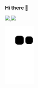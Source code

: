 ### Hi there 👋

<div>
<a href="https://github.com/JKng">
<img height="130em" src="https://github-readme-stats.vercel.app/api/top-langs/?username=JKng&layout=compact&langs_count=7&theme=dracula"/>
<img height="130em" src="https://github-readme-stats.vercel.app/api?username=JKng&show_icons=true&theme=dracula&include_all_commits=true&count_private=true"/>
</div>
  
  ![Snake animation](https://github.com/JKng/JKng/blob/output/github-contribution-grid-snake.svg)

